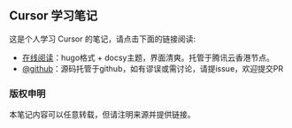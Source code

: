 ## Cursor 学习笔记

这是个人学习 Cursor 的笔记，请点击下面的链接阅读:

- [在线阅读](https://skyao.io/learning-cursor/)：hugo格式 + docsy主题，界面清爽。托管于腾讯云香港节点。
- [@github](https://github.com/skyao/learning-cursor/)：源码托管于github，如有谬误或需讨论，请提issue，欢迎提交PR

### 版权申明

本笔记内容可以任意转载，但请注明来源并提供链接。

